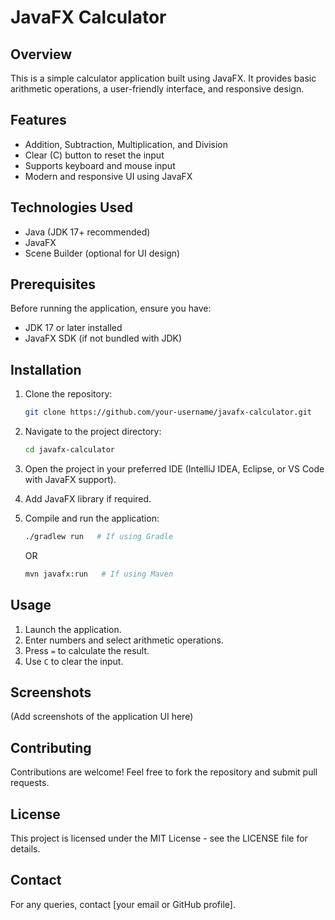 # JavaFX Calculator

## Overview

This is a simple calculator application built using JavaFX. It provides basic arithmetic operations, a user-friendly interface, and responsive design.

## Features

- Addition, Subtraction, Multiplication, and Division
- Clear (C) button to reset the input
- Supports keyboard and mouse input
- Modern and responsive UI using JavaFX

## Technologies Used

- Java (JDK 17+ recommended)
- JavaFX
- Scene Builder (optional for UI design)

## Prerequisites

Before running the application, ensure you have:

- JDK 17 or later installed
- JavaFX SDK (if not bundled with JDK)

## Installation

1. Clone the repository:
    ```sh
    git clone https://github.com/your-username/javafx-calculator.git
    ```

2. Navigate to the project directory:
    ```sh
    cd javafx-calculator
    ```

3. Open the project in your preferred IDE (IntelliJ IDEA, Eclipse, or VS Code with JavaFX support).

4. Add JavaFX library if required.

5. Compile and run the application:
    ```sh
    ./gradlew run   # If using Gradle
    ```
    OR
    ```sh
    mvn javafx:run   # If using Maven
    ```

## Usage

1. Launch the application.
2. Enter numbers and select arithmetic operations.
3. Press `=` to calculate the result.
4. Use `C` to clear the input.

## Screenshots

(Add screenshots of the application UI here)

## Contributing

Contributions are welcome! Feel free to fork the repository and submit pull requests.

## License

This project is licensed under the MIT License - see the LICENSE file for details.

## Contact

For any queries, contact [your email or GitHub profile].
